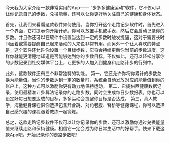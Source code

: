 今天我为大家介绍一款非常实用的App—— “步多多健康运动”软件，它不仅可以让你记录自己的步数，兑换能量，还可以让你更好地关注自己的健康和身体状态。


首先，让我们来看看这款软件如何使用。当你打开这个走路记步软件时，首先进入一个界面，它将提示你开始计步。你可以放置手机或手表，然后它会启动记录你的步数。并且你还可以在软件中设置当达到一定的步数时触发提醒，这对于需要长时间坐着或需要提醒自己起来活动的人来说非常有用。而另外一个让人喜欢的特点是，这个软件还允许你设置一个目标步数，它将会持续更新你当前的步数进度，这样你就能更清楚地知道是否能够达到你的步数目标。不仅如此，还可以轻松分享你的步数记录到社交媒体平台上，让更多的人加入到健身和走路计步的行列中。


此外，这款软件还有三个非常独特的功能。
第一，它还允许你将你累计的步数兑换为能量值。当你的步数达到一定的数量时，系统会自动发放对应的能量值到你的账户上，这种方式可以激励你更有动力地保持运动。
第二，它提供西健康数据记录，使用最精准计步算法记录你的走路步数，同时会生成每日步数报表。你也可以设定好每日想要达成的目标，多多运动会提醒你目标是否达成。
第三，真人教学，海量健身课程供你选择包含开合跳、对角卷腹、臀桥等健身课程，你可以选择自己感兴趣的课程跟着教练一起锻炼。

总之，这款走路记步软件不仅可以让你记录你的步数，还可以激励你通过兑换能量值来继续走路和保持健康。相信它一定会成为你日常生活中的好帮手。快来下载这款App吧，开始记录你的走路步数吧!
